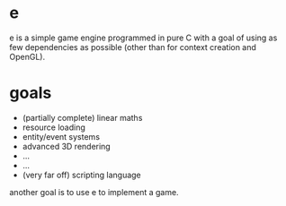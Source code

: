 # e

e is a simple game engine programmed in pure C with a goal of using as few
dependencies as possible (other than for context creation and OpenGL).

# goals

 + (partially complete) linear maths
 + resource loading
 + entity/event systems
 + advanced 3D rendering
 + ...
 + ...
 + (very far off) scripting language

another goal is to use e to implement a game.
